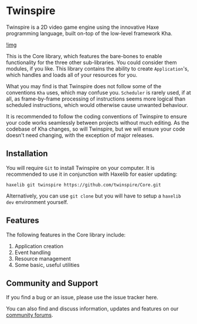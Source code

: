 # Twinspire
Twinspire is a 2D video game engine using the innovative Haxe programming language, built on-top of the low-level framework Kha.

[!img](img/ts_diag.png)

This is the Core library, which features the bare-bones to enable functionality for the three other sub-libraries. You could consider them modules, if you like. This library contains the ability to create `Application`'s, which handles and loads all of your resources for you.

What you may find is that Twinspire does not follow some of the conventions `Kha` uses, which may confuse you. `Scheduler` is rarely used, if at all, as frame-by-frame processing of instructions seems more logical than scheduled instructions, which would otherwise cause unwanted behaviour.

It is recommended to follow the coding conventions of Twinspire to ensure your code works seamlessly between projects without much editing. As the codebase of Kha changes, so will Twinspire, but we will ensure your code doesn't need changing, with the exception of major releases.

## Installation
You will require `Git` to install Twinspire on your computer. It is recommended to use it in conjunction with Haxelib for easier updating:

    haxelib git twinspire https://github.com/twinspire/Core.git

Alternatively, you can use `git clone` but you will have to setup a `haxelib dev` environment yourself.

## Features

The following features in the Core library include:

 1. Application creation
 2. Event handling
 3. Resource management
 4. Some basic, useful utilities

## Community and Support
If you find a bug or an issue, please use the issue tracker here.

You can also find and discuss information, updates and features on our [community forums](http://community.colour-id.co.uk/).